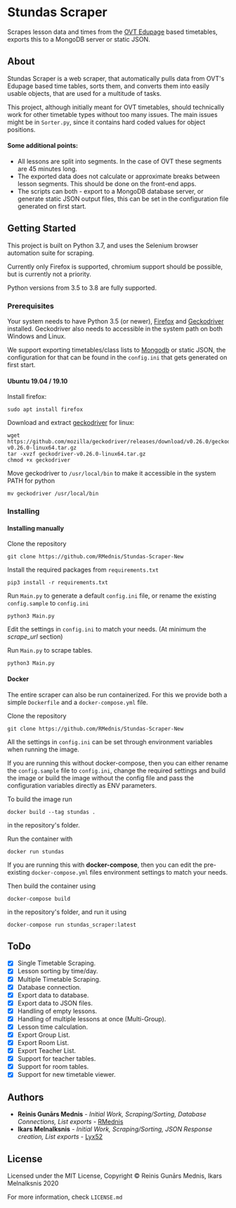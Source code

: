 # Stundas Scraper

Scrapes lesson data and times from the [OVT Edupage](https://ogrestehnikums.edupage.org) based timetables, exports this 
to a MongoDB server or static JSON.

## About
Stundas Scraper is a web scraper, that automatically pulls data from OVT's Edupage based time tables, sorts them, and
converts them into easily usable objects, that are used for a multitude of tasks.  

This project, although initially meant for OVT timetables, should technically work for other timetable types without too
many issues. The main issues might be in `Sorter.py`, since it contains hard coded values for object positions.

#### Some additional points:

- All lessons are split into segments. In the case of OVT these segments are 45 minutes long. 
- The exported data does not calculate or approximate breaks between lesson segments. This should be done on the 
front-end apps.
- The scripts can both - export to a MongoDB database server, or generate static JSON output files, this can be set
in the configuration file generated on first start.


## Getting Started

This project is built on Python 3.7, and uses the Selenium browser automation suite for scraping.

Currently only Firefox is supported, chromium support should be possible, but is currently not a priority.

Python versions from 3.5 to 3.8 are fully supported.

### Prerequisites
Your system needs to have Python 3.5 (or newer), [Firefox](https://www.mozilla.org/en-US/firefox/new/) and [Geckodriver](https://github.com/mozilla/geckodriver/releases) installed. 
Geckodriver also needs to accessible in the system path on both Windows and Linux.

We support exporting timetables/class lists to [Mongodb](https://www.mongodb.com) or static JSON, the configuration for that can
be found in the `config.ini` that gets generated on first start.  
 

#### Ubuntu 19.04 / 19.10
Install firefox: 
```
sudo apt install firefox 
```

Download and extract [geckodriver](https://github.com/mozilla/geckodriver/releases/latest) for linux: 
```
wget https://github.com/mozilla/geckodriver/releases/download/v0.26.0/geckodriver-v0.26.0-linux64.tar.gz 
tar -xvzf geckodriver-v0.26.0-linux64.tar.gz
chmod +x geckodriver
```
Move geckodriver to `/usr/local/bin` to make it accessible in the system PATH for python
```
mv geckodriver /usr/local/bin
```

### Installing


#### Installing manually
Clone the repository
```
git clone https://github.com/RMednis/Stundas-Scraper-New
```
Install the required packages from `requirements.txt`
```
pip3 install -r requirements.txt
```
Run `Main.py` to generate a default `config.ini` file, or rename the existing `config.sample` to `config.ini`  
```
python3 Main.py
```

Edit the settings in `config.ini` to match your needs. (At minimum the *scrape_url* section)

Run `Main.py` to scrape tables.
```
python3 Main.py
```
#### Docker
The entire scraper can also be run containerized. For this we provide both a simple ``Dockerfile`` and
a ``docker-compose.yml`` file. 

Clone the repository
```
git clone https://github.com/RMednis/Stundas-Scraper-New
```


All the settings in ``config.ini`` can be set through environment variables when running the image.

If you are running this without docker-compose, then you can either rename the ``config.sample`` file to ``config.ini``,
change the required settings and build the image or build the image without the config file and pass the configuration 
variables directly as ENV parameters.

To build the image run
```
docker build --tag stundas .
```
in the repository's folder.

Run the container with
```
docker run stundas
```
If you are running this with **docker-compose**, then you can edit the pre-existing ``docker-compose.yml`` files environment
 settings to match your needs.

Then build the container using 
```
docker-compose build
```
in the repository's folder, and run it using
```
docker-compose run stundas_scraper:latest
```

## ToDo
- [x] Single Timetable Scraping.
- [x] Lesson sorting by time/day.
- [x] Multiple Timetable Scraping.
- [x] Database connection.
- [x] Export data to database.
- [X] Export data to JSON files.
- [x] Handling of empty lessons.
- [x] Handling of multiple lessons at once (Multi-Group).
- [x] Lesson time calculation.
- [x] Export Group List.
- [x] Export Room List.
- [x] Export Teacher List.
- [x] Support for teacher tables.
- [x] Support for room tables.
- [x] Support for new timetable viewer.

## Authors

* **Reinis Gunārs Mednis** - *Initial Work, Scraping/Sorting, Database Connections, List exports* - [RMednis](https://github.com/RMednis)
* **Ikars Melnalksnis** - *Initial Work, Scraping/Sorting, JSON Response creation, List exports* - [Lyx52](https://github.com/Lyx52)

## License

Licensed under the MIT License, Copyright © Reinis Gunārs Mednis, Ikars Melnalksnis 2020

For more information, check ``LICENSE.md``



